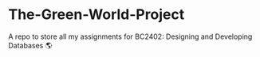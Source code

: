 # The-Green-World-Project 
A repo to store all my assignments for BC2402: Designing and Developing Databases 🌎
